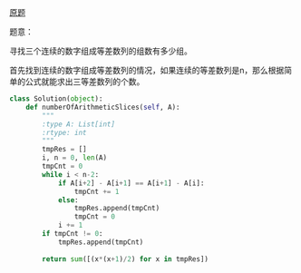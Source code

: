 [原题](https://leetcode.com/problems/arithmetic-slices/)

题意：

寻找三个连续的数字组成等差数列的组数有多少组。

首先找到连续的数字组成等差数列的情况，如果连续的等差数列是n，那么根据简单的公式就能求出三等差数列的个数。

```Python
class Solution(object):
    def numberOfArithmeticSlices(self, A):
        """
        :type A: List[int]
        :rtype: int
        """
        tmpRes = []
        i, n = 0, len(A)
        tmpCnt = 0
        while i < n-2:
            if A[i+2] - A[i+1] == A[i+1] - A[i]:
                tmpCnt += 1
            else:
                tmpRes.append(tmpCnt)
                tmpCnt = 0
            i += 1
        if tmpCnt != 0:
            tmpRes.append(tmpCnt)
    
        return sum([(x*(x+1)/2) for x in tmpRes])
```